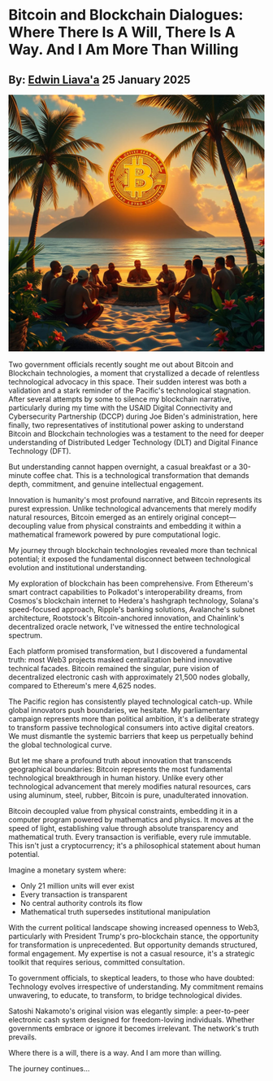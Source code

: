 # Bitcoin and Blockchain Dialogues: Where There Is A Will, There Is A Way. And I Am More Than Willing
## By: [Edwin Liava'a](https://github.com/EdwinLiavaa) 25 January 2025

<p align="center">
 <img width="1000" src="https://github.com/EdwinLiavaa/liavaa.space/blob/main/blog/20250125/pic.png">
</p>

Two government officials recently sought me out about Bitcoin and Blockchain technologies, a moment that crystallized a decade of relentless technological advocacy in this space. Their sudden interest was both a validation and a stark reminder of the Pacific's technological stagnation. After several attempts by some to silence my blockchain narrative, particularly during my time with the USAID Digital Connectivity and Cybersecurity Partnership (DCCP) during Joe Biden's administration, here finally, two representatives of institutional power asking to understand Bitcoin and Blockchain technologies was a testament to the need for deeper understanding of Distributed Ledger Technology (DLT) and Digital Finance Technology (DFT).

But understanding cannot happen overnight, a casual breakfast or a 30-minute coffee chat. This is a technological transformation that demands depth, commitment, and genuine intellectual engagement.

Innovation is humanity's most profound narrative, and Bitcoin represents its purest expression. Unlike technological advancements that merely modify natural resources, Bitcoin emerged as an entirely original concept—decoupling value from physical constraints and embedding it within a mathematical framework powered by pure computational logic.

My journey through blockchain technologies revealed more than technical potential; it exposed the fundamental disconnect between technological evolution and institutional understanding.

My exploration of blockchain has been comprehensive. From Ethereum's smart contract capabilities to Polkadot's interoperability dreams, from Cosmos's blockchain internet to Hedera's hashgraph technology, Solana's speed-focused approach, Ripple's banking solutions, Avalanche's subnet architecture, Rootstock's Bitcoin-anchored innovation, and Chainlink's decentralized oracle network, I've witnessed the entire technological spectrum.

Each platform promised transformation, but I discovered a fundamental truth: most Web3 projects masked centralization behind innovative technical facades. Bitcoin remained the singular, pure vision of decentralized electronic cash with approximately 21,500 nodes globally, compared to Ethereum's mere 4,625 nodes.

The Pacific region has consistently played technological catch-up. While global innovators push boundaries, we hesitate. My parliamentary campaign represents more than political ambition, it's a deliberate strategy to transform passive technological consumers into active digital creators. We must dismantle the systemic barriers that keep us perpetually behind the global technological curve.

But let me share a profound truth about innovation that transcends geographical boundaries: Bitcoin represents the most fundamental technological breakthrough in human history. Unlike every other technological advancement that merely modifies natural resources, cars using aluminum, steel, rubber, Bitcoin is pure, unadulterated innovation.

Bitcoin decoupled value from physical constraints, embedding it in a computer program powered by mathematics and physics. It moves at the speed of light, establishing value through absolute transparency and mathematical truth. Every transaction is verifiable, every rule immutable. This isn't just a cryptocurrency; it's a philosophical statement about human potential.

Imagine a monetary system where:
- Only 21 million units will ever exist
- Every transaction is transparent
- No central authority controls its flow
- Mathematical truth supersedes institutional manipulation

With the current political landscape showing increased openness to Web3, particularly with President Trump's pro-blockchain stance, the opportunity for transformation is unprecedented. But opportunity demands structured, formal engagement. My expertise is not a casual resource, it's a strategic toolkit that requires serious, committed consultation.

To government officials, to skeptical leaders, to those who have doubted: Technology evolves irrespective of understanding. My commitment remains unwavering, to educate, to transform, to bridge technological divides.

Satoshi Nakamoto's original vision was elegantly simple: a peer-to-peer electronic cash system designed for freedom-loving individuals. Whether governments embrace or ignore it becomes irrelevant. The network's truth prevails.

Where there is a will, there is a way. And I am more than willing.

The journey continues...